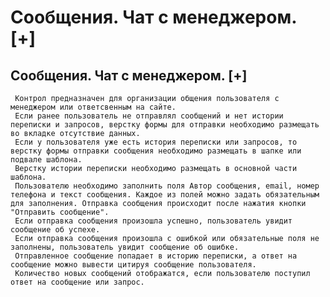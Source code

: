 ﻿---
description: 2.4.7
---
# Сообщения. Чат с менеджером. [+]
## Сообщения. Чат с менеджером. [+]
     Контрол предназначен для организации общения пользователя с менеджером или ответсвенным на сайте.
     Если ранее пользователь не отправлял сообщений и нет истории переписки и запросов, верстку формы для отправки необходимо размещать во вкладке отсутствие данных.
     Если у пользователя уже есть история переписки или запросов, то верстку формы отправки сообщения необходимо размещать в шапке или подвале шаблона.
     Верстку истории переписки необходимо размещать в основной части шаблона.
     Пользователю необходимо заполнить поля Автор сообщения, email, номер телефона и текст сообщения. Каждое из полей можно задать обязательным для заполнения. Отправка сообщения происходит после нажатия кнопки "Отправить сообщение".
     Если отправка сообщения произошла успешно, пользователь увидит сообщение об успехе.
     Если отправка сообщения произошла с ошибкой или обязательные поля не заполнены, пользователь увидит сообщение об ошибке.
     Отправленное сообщение попадает в историю переписки, а ответ на сообщение можно вывести цитируя сообщение пользователя.
     Количество новых сообщений отображатся, если пользователю поступил ответ на сообщение или запрос.
